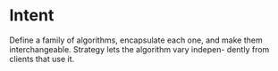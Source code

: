 # Intent

Define a family of algorithms, encapsulate each one, and make
them interchangeable. Strategy lets the algorithm vary indepen-
dently from clients that use it.